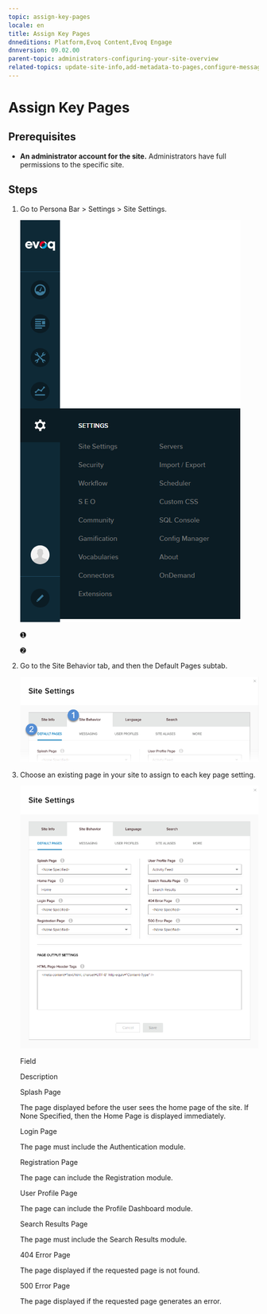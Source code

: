 ```yaml
---
topic: assign-key-pages
locale: en
title: Assign Key Pages
dnneditions: Platform,Evoq Content,Evoq Engage
dnnversion: 09.02.00
parent-topic: administrators-configuring-your-site-overview
related-topics: update-site-info,add-metadata-to-pages,configure-messaging,access-web-config,configure-check-for-new-version,participate-in-improvement-program,configure-html-editor,page-file-versioning,administrators-extensions-overview,administrators-connectors-overview,administrators-workflows-overview,administrators-search-overview,administrators-vocabularies-overview
---
```


# Assign Key Pages

## Prerequisites

*   **An administrator account for the site.** Administrators have full permissions to the specific site.

## Steps

1.  Go to Persona Bar \> Settings \> Site Settings.
    
    ![Persona Bar > Settings > Site Settings](/images/scr-pbar-host-Settings-E91.png)
    
    ➊
    
    ➋
    
2.  Go to the Site Behavior tab, and then the Default Pages subtab.
    
    ![Site Behavior > Default Pages](/images/scr-pbtabs-host-Settings-SiteSettings-SiteBehavior-DefaultPages-E90.png)
    
3.  Choose an existing page in your site to assign to each key page setting.
    
      
    
    ![Site Settings > Site Behavior > Default Pages](/images/scr-SiteSettings-SiteBehavior-DefaultPages-E90.png)
    
      
    
    Field
    
    Description
    
    Splash Page
    
    The page displayed before the user sees the home page of the site. If None Specified, then the Home Page is displayed immediately.
    
    Login Page
    
    The page must include the Authentication module.
    
    Registration Page
    
    The page can include the Registration module.
    
    User Profile Page
    
    The page can include the Profile Dashboard module.
    
    Search Results Page
    
    The page must include the Search Results module.
    
    404 Error Page
    
    The page displayed if the requested page is not found.
    
    500 Error Page
    
    The page displayed if the requested page generates an error.